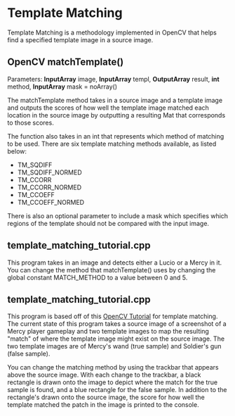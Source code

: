 # Template Matching

Template Matching is a methodology implemented in OpenCV that helps find a specified template 
image in a source image.

## OpenCV matchTemplate() 

Parameters:
**InputArray** 	 image,
**InputArray** 	 templ,
**OutputArray**  result,
**int** 	     method,
**InputArray** 	 mask = noArray() 

The matchTemplate method takes in a source image and a template image and outputs the scores of 
how well the template image matched each location in the source image by outputting a resulting 
Mat that corresponds to those scores. 

The function also takes in an int that represents which method of matching to be used. There 
are six template matching methods available, as listed below:
* TM_SQDIFF
* TM_SQDIFF_NORMED
* TM_CCORR
* TM_CCORR_NORMED
* TM_CCOEFF
* TM_CCOEFF_NORMED

There is also an optional parameter to include a mask which specifies which regions of the 
template should not be compared with the input image.

## template_matching_tutorial.cpp

This program takes in an image and detects either a Lucio or a Mercy in it. You can change the 
method that matchTemplate() uses by changing the global constant MATCH_METHOD to a value 
between 0 and 5. 

## template_matching_tutorial.cpp

This program is based off of this [OpenCV Tutorial](https://docs.opencv.org/3.4/de/da9/tutorial_template_matching.html)
for template matching.
The current state of this program takes a source image of a screenshot of a Mercy player 
gameplay and two template images to map the resulting "match" of where the template image might 
exist on the source image.
The two template images are of Mercy's wand (true sample) and Soldier's gun (false sample).

You can change the matching method by using the trackbar that appears above the source image.
With each change to the trackbar, a black rectangle is drawn onto the image to depict where the 
match for the true sample is found, and a blue rectangle for the false sample. 
In addition to the rectangle's drawn onto the source image, the score for how well the template 
matched the patch in the image is printed to the console. 